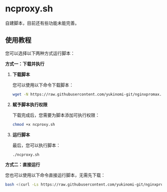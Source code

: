 # ncproxy.sh

自建脚本，目前还有些功能未能完善。

## 使用教程

您可以选择以下两种方式运行脚本：

**方式一：下载并执行**

1.  **下载脚本**

    您可以使用以下命令下载脚本：

    ```bash
    wget -N https://raw.githubusercontent.com/yukinomi-git/nginxpromax.sh/refs/heads/main/ncproxy.sh
    ```

2.  **赋予脚本执行权限**

    下载完成后，您需要为脚本添加可执行权限：

    ```bash
    chmod +x ncproxy.sh
    ```

3.  **运行脚本**

    最后，您可以执行脚本：

    ```bash
    ./ncproxy.sh
    ```

**方式二：直接运行**

您也可以使用以下命令直接运行脚本，无需先下载：

```bash
bash <(curl -Ls https://raw.githubusercontent.com/yukinomi-git/nginxpromax.sh/refs/heads/main/ncproxy.sh)
